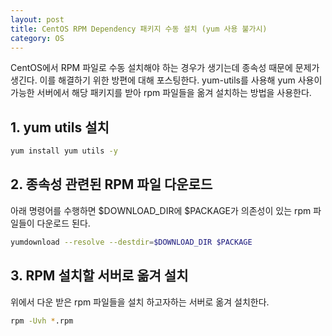 ```yaml
---
layout: post
title: CentOS RPM Dependency 패키지 수동 설치 (yum 사용 불가시)
category: OS
---
```


CentOS에서 RPM 파일로 수동 설치해야 하는 경우가 생기는데 종속성 때문에 문제가 생긴다.
이를 해결하기 위한 방편에 대해 포스팅한다. 
yum-utils를 사용해 yum 사용이 가능한 서버에서 해당 패키지를 받아 rpm 파일들을 옮겨 설치하는 방법을 사용한다.

## 1. yum utils 설치

~~~bash
yum install yum utils -y
~~~

## 2. 종속성 관련된 RPM 파일 다운로드

아래 명령어를 수행하면 $DOWNLOAD_DIR에 $PACKAGE가 의존성이 있는 rpm 파일들이 다운로드 된다.

```bash
yumdownload --resolve --destdir=$DOWNLOAD_DIR $PACKAGE
```

## 3. RPM 설치할 서버로 옮겨 설치

위에서 다운 받은 rpm 파일들을 설치 하고자하는 서버로 옮겨 설치한다.

```bash
rpm -Uvh *.rpm
```